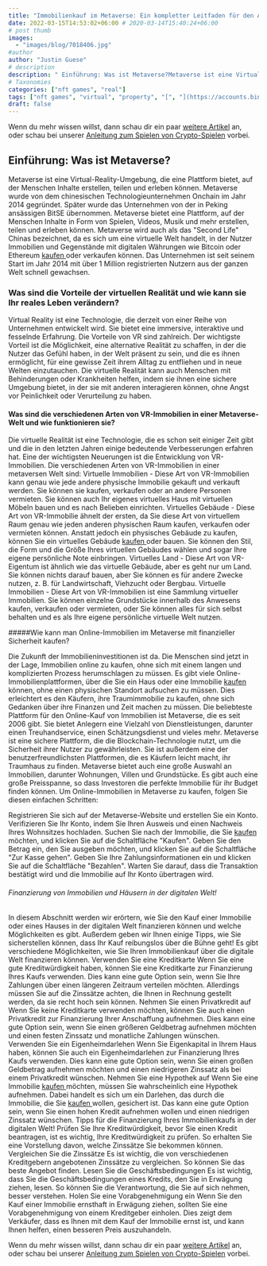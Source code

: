 ```yaml
---
title: "Immobilienkauf im Metaverse: Ein kompletter Leitfaden für den Anfang und was zu erwarten ist"
date: 2022-03-15T14:53:02+06:00 # 2020-03-14T15:40:24+06:00
# post thumb
images:
  - "images/blog/7018406.jpg"
#author
author: "Justin Guese"
# description
description: " Einführung: Was ist Metaverse?Metaverse ist eine Virtual-Reality-Umgebung, die eine Plattform bietet, auf der Menschen Inhalte erstellen, teilen und erleb"
# Taxonomies
categories: ["nft games", "real"]
tags: ["nft games", "virtual", "property", "[", "](https://accounts.binance.com/en/register?ref=37092355)", "want", "metaverse"]
draft: false
---
```



Wenn du mehr wissen willst, dann schau dir ein paar [weitere Artikel](/blog/) an, oder schau bei unserer [Anleitung zum Spielen von Crypto-Spielen](/services/how-do-i-get-started/) vorbei.


## Einführung: Was ist Metaverse?

Metaverse ist eine Virtual-Reality-Umgebung, die eine Plattform bietet, auf der Menschen Inhalte erstellen, teilen und erleben können.
Metaverse wurde von dem chinesischen Technologieunternehmen Onchain im Jahr 2014 gegründet. Später wurde das Unternehmen von der in Peking ansässigen BitSE übernommen. Metaverse bietet eine Plattform, auf der Menschen Inhalte in Form von Spielen, Videos, Musik und mehr erstellen, teilen und erleben können. Metaverse wird auch als das "Second Life" Chinas bezeichnet, da es sich um eine virtuelle Welt handelt, in der Nutzer Immobilien und Gegenstände mit digitalen Währungen wie Bitcoin oder Ethereum [ kaufen ](https://accounts.binance.com/en/register?ref=37092355) oder verkaufen können.
Das Unternehmen ist seit seinem Start im Jahr 2014 mit über 1 Million registrierten Nutzern aus der ganzen Welt schnell gewachsen.

### Was sind die Vorteile der virtuellen Realität und wie kann sie Ihr reales Leben verändern?

Virtual Reality ist eine Technologie, die derzeit von einer Reihe von Unternehmen entwickelt wird. Sie bietet eine immersive, interaktive und fesselnde Erfahrung. Die Vorteile von VR sind zahlreich.
Der wichtigste Vorteil ist die Möglichkeit, eine alternative Realität zu schaffen, in der die Nutzer das Gefühl haben, in der Welt präsent zu sein, und die es ihnen ermöglicht, für eine gewisse Zeit ihrem Alltag zu entfliehen und in neue Welten einzutauchen.
Die virtuelle Realität kann auch Menschen mit Behinderungen oder Krankheiten helfen, indem sie ihnen eine sichere Umgebung bietet, in der sie mit anderen interagieren können, ohne Angst vor Peinlichkeit oder Verurteilung zu haben.

#### Was sind die verschiedenen Arten von VR-Immobilien in einer Metaverse-Welt und wie funktionieren sie?

Die virtuelle Realität ist eine Technologie, die es schon seit einiger Zeit gibt und die in den letzten Jahren einige bedeutende Verbesserungen erfahren hat. Eine der wichtigsten Neuerungen ist die Entwicklung von VR-Immobilien.
Die verschiedenen Arten von VR-Immobilien in einer metaversen Welt sind:
Virtuelle Immobilien - Diese Art von VR-Immobilien kann genau wie jede andere physische Immobilie gekauft und verkauft werden. Sie können sie kaufen, verkaufen oder an andere Personen vermieten. Sie können auch Ihr eigenes virtuelles Haus mit virtuellen Möbeln bauen und es nach Belieben einrichten.
Virtuelles Gebäude - Diese Art von VR-Immobilie ähnelt der ersten, da Sie diese Art von virtuellem Raum genau wie jeden anderen physischen Raum kaufen, verkaufen oder vermieten können. Anstatt jedoch ein physisches Gebäude zu kaufen, können Sie ein virtuelles Gebäude [ kaufen ](https://accounts.binance.com/en/register?ref=37092355) oder bauen. Sie können den Stil, die Form und die Größe Ihres virtuellen Gebäudes wählen und sogar Ihre eigene persönliche Note einbringen. 
Virtuelles Land - Diese Art von VR-Eigentum ist ähnlich wie das virtuelle Gebäude, aber es geht nur um Land. Sie können nichts darauf bauen, aber Sie können es für andere Zwecke nutzen, z. B. für Landwirtschaft, Viehzucht oder Bergbau. 
Virtuelle Immobilien - Diese Art von VR-Immobilien ist eine Sammlung virtueller Immobilien. Sie können einzelne Grundstücke innerhalb des Anwesens kaufen, verkaufen oder vermieten, oder Sie können alles für sich selbst behalten und es als Ihre eigene persönliche virtuelle Welt nutzen.

#####Wie kann man Online-Immobilien im Metaverse mit finanzieller Sicherheit kaufen?

Die Zukunft der Immobilieninvestitionen ist da. Die Menschen sind jetzt in der Lage, Immobilien online zu kaufen, ohne sich mit einem langen und komplizierten Prozess herumschlagen zu müssen.
Es gibt viele Online-Immobilienplattformen, über die Sie ein Haus oder eine Immobilie [ kaufen ](https://accounts.binance.com/en/register?ref=37092355) können, ohne einen physischen Standort aufsuchen zu müssen. Dies erleichtert es den Käufern, ihre Traumimmobilie zu kaufen, ohne sich Gedanken über ihre Finanzen und Zeit machen zu müssen.
Die beliebteste Plattform für den Online-Kauf von Immobilien ist Metaverse, die es seit 2006 gibt. Sie bietet Anlegern eine Vielzahl von Dienstleistungen, darunter einen Treuhandservice, einen Schätzungsdienst und vieles mehr.
Metaverse ist eine sichere Plattform, die die Blockchain-Technologie nutzt, um die Sicherheit ihrer Nutzer zu gewährleisten. 
Sie ist außerdem eine der benutzerfreundlichsten Plattformen, die es Käufern leicht macht, ihr Traumhaus zu finden. Metaverse bietet auch eine große Auswahl an Immobilien, darunter Wohnungen, Villen und Grundstücke. Es gibt auch eine große Preisspanne, so dass Investoren die perfekte Immobilie für ihr Budget finden können. 
Um Online-Immobilien in Metaverse zu kaufen, folgen Sie diesen einfachen Schritten: 

Registrieren Sie sich auf der Metaverse-Website und erstellen Sie ein Konto. 
Verifizieren Sie Ihr Konto, indem Sie Ihren Ausweis und einen Nachweis Ihres Wohnsitzes hochladen. 
Suchen Sie nach der Immobilie, die Sie [ kaufen ](https://accounts.binance.com/en/register?ref=37092355) möchten, und klicken Sie auf die Schaltfläche "Kaufen". 
Geben Sie den Betrag ein, den Sie ausgeben möchten, und klicken Sie auf die Schaltfläche "Zur Kasse gehen". 
Geben Sie Ihre Zahlungsinformationen ein und klicken Sie auf die Schaltfläche "Bezahlen". 
Warten Sie darauf, dass die Transaktion bestätigt wird und die Immobilie auf Ihr Konto übertragen wird.

###### Finanzierung von Immobilien und Häusern in der digitalen Welt!

In diesem Abschnitt werden wir erörtern, wie Sie den Kauf einer Immobilie oder eines Hauses in der digitalen Welt finanzieren können und welche Möglichkeiten es gibt. Außerdem geben wir Ihnen einige Tipps, wie Sie sicherstellen können, dass Ihr Kauf reibungslos über die Bühne geht!
Es gibt verschiedene Möglichkeiten, wie Sie Ihren Immobilienkauf über die digitale Welt finanzieren können. 
Verwenden Sie eine Kreditkarte Wenn Sie eine gute Kreditwürdigkeit haben, können Sie eine Kreditkarte zur Finanzierung Ihres Kaufs verwenden. Dies kann eine gute Option sein, wenn Sie Ihre Zahlungen über einen längeren Zeitraum verteilen möchten. Allerdings müssen Sie auf die Zinssätze achten, die Ihnen in Rechnung gestellt werden, da sie recht hoch sein können. 
Nehmen Sie einen Privatkredit auf Wenn Sie keine Kreditkarte verwenden möchten, können Sie auch einen Privatkredit zur Finanzierung Ihrer Anschaffung aufnehmen. Dies kann eine gute Option sein, wenn Sie einen größeren Geldbetrag aufnehmen möchten und einen festen Zinssatz und monatliche Zahlungen wünschen. 
Verwenden Sie ein Eigenheimdarlehen Wenn Sie Eigenkapital in Ihrem Haus haben, können Sie auch ein Eigenheimdarlehen zur Finanzierung Ihres Kaufs verwenden. Dies kann eine gute Option sein, wenn Sie einen großen Geldbetrag aufnehmen möchten und einen niedrigeren Zinssatz als bei einem Privatkredit wünschen. 
Nehmen Sie eine Hypothek auf Wenn Sie eine Immobilie [ kaufen ](https://accounts.binance.com/en/register?ref=37092355) möchten, müssen Sie wahrscheinlich eine Hypothek aufnehmen. Dabei handelt es sich um ein Darlehen, das durch die Immobilie, die Sie [ kaufen ](https://accounts.binance.com/en/register?ref=37092355) wollen, gesichert ist. Das kann eine gute Option sein, wenn Sie einen hohen Kredit aufnehmen wollen und einen niedrigen Zinssatz wünschen. 
Tipps für die Finanzierung Ihres Immobilienkaufs in der digitalen Welt! 
Prüfen Sie Ihre Kreditwürdigkeit, bevor Sie einen Kredit beantragen, ist es wichtig, Ihre Kreditwürdigkeit zu prüfen. So erhalten Sie eine Vorstellung davon, welche Zinssätze Sie bekommen können. 
Vergleichen Sie die Zinssätze Es ist wichtig, die von verschiedenen Kreditgebern angebotenen Zinssätze zu vergleichen. So können Sie das beste Angebot finden. 
Lesen Sie die Geschäftsbedingungen Es ist wichtig, dass Sie die Geschäftsbedingungen eines Kredits, den Sie in Erwägung ziehen, lesen. So können Sie die Verantwortung, die Sie auf sich nehmen, besser verstehen. 
Holen Sie eine Vorabgenehmigung ein Wenn Sie den Kauf einer Immobilie ernsthaft in Erwägung ziehen, sollten Sie eine Vorabgenehmigung von einem Kreditgeber einholen. Dies zeigt dem Verkäufer, dass es Ihnen mit dem Kauf der Immobilie ernst ist, und kann Ihnen helfen, einen besseren Preis auszuhandeln.


Wenn du mehr wissen willst, dann schau dir ein paar [weitere Artikel](/blog/) an, oder schau bei unserer [Anleitung zum Spielen von Crypto-Spielen](/services/how-do-i-get-started/) vorbei.

